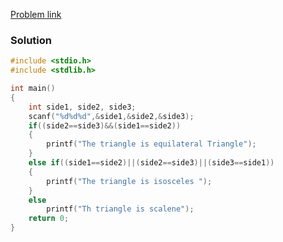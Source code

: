 [Problem link](https://codeforwin.org/c-programming/c-program-to-check-whether-triangle-is-equilateral-isosceles-scalene)
### Solution
```C
#include <stdio.h>
#include <stdlib.h>

int main()
{
    int side1, side2, side3;
    scanf("%d%d%d",&side1,&side2,&side3);
    if((side2==side3)&&(side1==side2))
    {
        printf("The triangle is equilateral Triangle");
    }
    else if((side1==side2)||(side2==side3)||(side3==side1))
    {
        printf("The triangle is isosceles ");
    }
    else
        printf("Th triangle is scalene");
    return 0;
}

```

